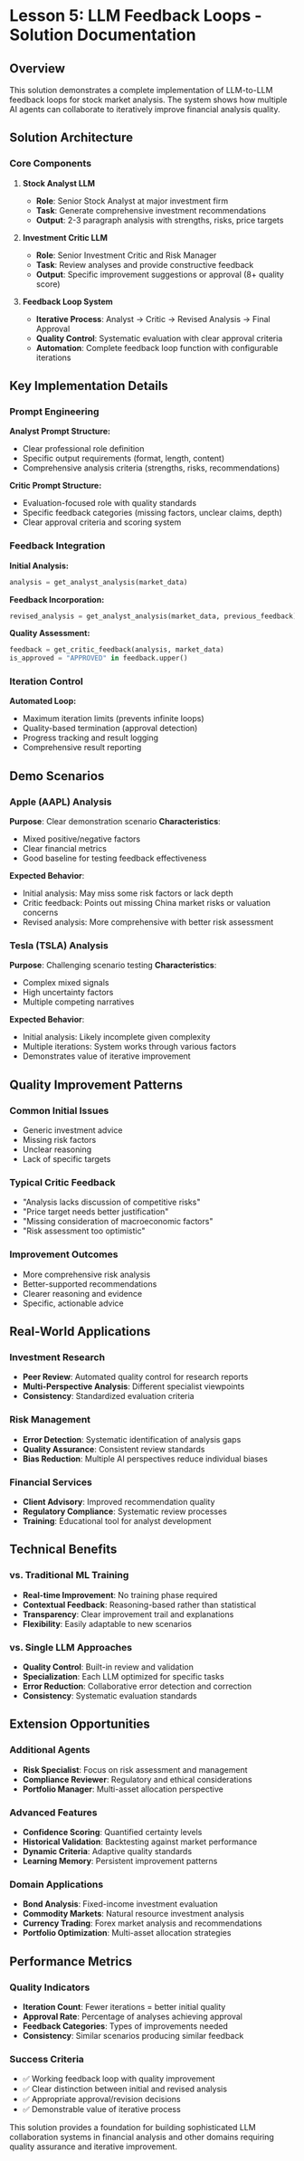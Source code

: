 # Lesson 5: LLM Feedback Loops - Solution Documentation

## Overview

This solution demonstrates a complete implementation of LLM-to-LLM feedback loops for stock market analysis. The system shows how multiple AI agents can collaborate to iteratively improve financial analysis quality.

## Solution Architecture

### Core Components

1. **Stock Analyst LLM**
   - **Role**: Senior Stock Analyst at major investment firm
   - **Task**: Generate comprehensive investment recommendations
   - **Output**: 2-3 paragraph analysis with strengths, risks, price targets

2. **Investment Critic LLM**
   - **Role**: Senior Investment Critic and Risk Manager  
   - **Task**: Review analyses and provide constructive feedback
   - **Output**: Specific improvement suggestions or approval (8+ quality score)

3. **Feedback Loop System**
   - **Iterative Process**: Analyst → Critic → Revised Analysis → Final Approval
   - **Quality Control**: Systematic evaluation with clear approval criteria
   - **Automation**: Complete feedback loop function with configurable iterations

## Key Implementation Details

### Prompt Engineering

**Analyst Prompt Structure:**
- Clear professional role definition
- Specific output requirements (format, length, content)
- Comprehensive analysis criteria (strengths, risks, recommendations)

**Critic Prompt Structure:**
- Evaluation-focused role with quality standards
- Specific feedback categories (missing factors, unclear claims, depth)
- Clear approval criteria and scoring system

### Feedback Integration

**Initial Analysis:**
```python
analysis = get_analyst_analysis(market_data)
```

**Feedback Incorporation:**
```python
revised_analysis = get_analyst_analysis(market_data, previous_feedback)
```

**Quality Assessment:**
```python
feedback = get_critic_feedback(analysis, market_data)
is_approved = "APPROVED" in feedback.upper()
```

### Iteration Control

**Automated Loop:**
- Maximum iteration limits (prevents infinite loops)
- Quality-based termination (approval detection)
- Progress tracking and result logging
- Comprehensive result reporting

## Demo Scenarios

### Apple (AAPL) Analysis
**Purpose**: Clear demonstration scenario
**Characteristics**: 
- Mixed positive/negative factors
- Clear financial metrics
- Good baseline for testing feedback effectiveness

**Expected Behavior**:
- Initial analysis: May miss some risk factors or lack depth
- Critic feedback: Points out missing China market risks or valuation concerns
- Revised analysis: More comprehensive with better risk assessment

### Tesla (TSLA) Analysis
**Purpose**: Challenging scenario testing
**Characteristics**:
- Complex mixed signals
- High uncertainty factors
- Multiple competing narratives

**Expected Behavior**:
- Initial analysis: Likely incomplete given complexity
- Multiple iterations: System works through various factors
- Demonstrates value of iterative improvement

## Quality Improvement Patterns

### Common Initial Issues
- Generic investment advice
- Missing risk factors
- Unclear reasoning
- Lack of specific targets

### Typical Critic Feedback
- "Analysis lacks discussion of competitive risks"
- "Price target needs better justification"
- "Missing consideration of macroeconomic factors"
- "Risk assessment too optimistic"

### Improvement Outcomes
- More comprehensive risk analysis
- Better-supported recommendations
- Clearer reasoning and evidence
- Specific, actionable advice

## Real-World Applications

### Investment Research
- **Peer Review**: Automated quality control for research reports
- **Multi-Perspective Analysis**: Different specialist viewpoints
- **Consistency**: Standardized evaluation criteria

### Risk Management
- **Error Detection**: Systematic identification of analysis gaps
- **Quality Assurance**: Consistent review standards
- **Bias Reduction**: Multiple AI perspectives reduce individual biases

### Financial Services
- **Client Advisory**: Improved recommendation quality
- **Regulatory Compliance**: Systematic review processes
- **Training**: Educational tool for analyst development

## Technical Benefits

### vs. Traditional ML Training
- **Real-time Improvement**: No training phase required
- **Contextual Feedback**: Reasoning-based rather than statistical
- **Transparency**: Clear improvement trail and explanations
- **Flexibility**: Easily adaptable to new scenarios

### vs. Single LLM Approaches
- **Quality Control**: Built-in review and validation
- **Specialization**: Each LLM optimized for specific tasks
- **Error Reduction**: Collaborative error detection and correction
- **Consistency**: Systematic evaluation standards

## Extension Opportunities

### Additional Agents
- **Risk Specialist**: Focus on risk assessment and management
- **Compliance Reviewer**: Regulatory and ethical considerations
- **Portfolio Manager**: Multi-asset allocation perspective

### Advanced Features
- **Confidence Scoring**: Quantified certainty levels
- **Historical Validation**: Backtesting against market performance
- **Dynamic Criteria**: Adaptive quality standards
- **Learning Memory**: Persistent improvement patterns

### Domain Applications
- **Bond Analysis**: Fixed-income investment evaluation
- **Commodity Markets**: Natural resource investment analysis
- **Currency Trading**: Forex market analysis and recommendations
- **Portfolio Optimization**: Multi-asset allocation strategies

## Performance Metrics

### Quality Indicators
- **Iteration Count**: Fewer iterations = better initial quality
- **Approval Rate**: Percentage of analyses achieving approval
- **Feedback Categories**: Types of improvements needed
- **Consistency**: Similar scenarios producing similar feedback

### Success Criteria
- ✅ Working feedback loop with quality improvement
- ✅ Clear distinction between initial and revised analysis
- ✅ Appropriate approval/revision decisions
- ✅ Demonstrable value of iterative process

This solution provides a foundation for building sophisticated LLM collaboration systems in financial analysis and other domains requiring quality assurance and iterative improvement.